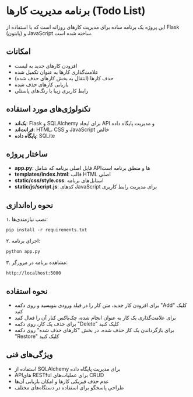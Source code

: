 # برنامه مدیریت کارها (Todo List)

این پروژه یک برنامه ساده برای مدیریت کارهای روزانه است که با استفاده از Flask (پایتون) و JavaScript ساخته شده است.

## امکانات

- افزودن کارهای جدید به لیست
- علامت‌گذاری کارها به عنوان تکمیل شده
- حذف کارها (انتقال به بخش کارهای حذف شده)
- بازیابی کارهای حذف شده
- رابط کاربری زیبا با رنگ‌های پاستلی

## تکنولوژی‌های مورد استفاده

- **بک‌اند**: Flask و SQLAlchemy برای ایجاد API و مدیریت پایگاه داده
- **فرانت‌اند**: HTML، CSS و JavaScript خالص
- **پایگاه داده**: SQLite

## ساختار پروژه

- **app.py**: فایل اصلی برنامه که شامل API‌ها و منطق برنامه است
- **templates/index.html**: قالب HTML اصلی
- **static/css/style.css**: استایل‌های برنامه
- **static/js/script.js**: کدهای JavaScript برای مدیریت رابط کاربری

## نحوه راه‌اندازی

۱. نصب نیازمندی‌ها:
```
pip install -r requirements.txt
```

۲. اجرای برنامه:
```
python app.py
```

۳. مشاهده برنامه در مرورگر:
```
http://localhost:5000
```

## نحوه استفاده

- برای افزودن کار جدید، متن کار را در فیلد ورودی بنویسید و روی دکمه "Add" کلیک کنید
- برای علامت‌گذاری یک کار به عنوان انجام شده، چک‌باکس کنار آن را فعال کنید
- برای حذف یک کار، روی دکمه "Delete" کلیک کنید
- برای بازگرداندن یک کار حذف شده، در بخش "کارهای حذف شده" روی دکمه "Restore" کلیک کنید

## ویژگی‌های فنی

- استفاده از SQLAlchemy برای مدیریت پایگاه داده
- API‌های RESTful برای عملیات‌های CRUD
- عدم حذف فیزیکی کارها و امکان بازیابی آن‌ها
- طراحی پاسخگو برای استفاده در دستگاه‌های مختلف 